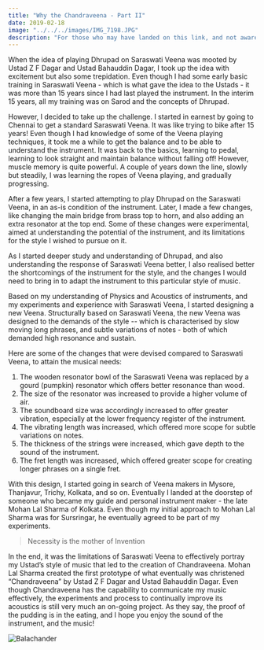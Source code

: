 ```yaml
---
title: "Why the Chandraveena - Part II"
date: 2019-02-18
image: "../../../images/IMG_7198.JPG"
description: "For those who may have landed on this link, and not aware - Chandraveena is a modern instrument, based on the more traditional Saraswati Veena, but designed and built to play Dhrupad. This instrument was designed by me, and the first prototype was built my personal instrument maker, the Late Mohan Lal Sharma from Kolkata."
---
```


When the idea of playing Dhrupad on Saraswati Veena was mooted by Ustad Z F Dagar and Ustad Bahauddin Dagar, I took up the idea with excitement but also some trepidation. Even though I had some early basic training in Saraswati Veena - which is what gave the idea to the Ustads - it was more than 15 years since I had last played the instrument. In the interim 15 years, all my training was on Sarod and the concepts of Dhrupad.

However, I decided to take up the challenge. I started in earnest by going to Chennai to get a standard Saraswati Veena. It was like trying to bike after 15 years! Even though I had knowledge of some of the Veena playing techniques, it took me a while to get the balance and to be able to understand the instrument. It was back to the basics, learning to pedal, learning to look straight and maintain balance without falling off! However, muscle memory is quite powerful. A couple of years down the line, slowly but steadily, I was learning the ropes of Veena playing, and gradually progressing.

After a few years, I started attempting to play Dhrupad on the Saraswati Veena, in an as-is condition of the instrument. Later, I made a few changes, like changing the main bridge from brass top to horn, and also adding an extra resonator at the top end. Some of these changes were experimental, aimed at understanding the potential of the instrument, and its limitations for the style I wished to pursue on it.

As I started deeper study and understanding of Dhrupad, and also understanding the response of Saraswati Veena better, I also realised better the shortcomings of the instrument for the style, and the changes I would need to bring in to adapt the instrument to this particular style of music.

Based on my understanding of Physics and Acoustics of instruments, and my experiments and experience with Saraswati Veena, I started designing a new Veena. Structurally based on Saraswati Veena, the new Veena was designed to the demands of the style -- which is characterised by slow moving long phrases, and subtle variations of notes - both of which demanded high resonance and sustain.

Here are some of the changes that were devised compared to Saraswati Veena, to attain the musical needs:
1. The wooden resonator bowl of the Saraswati Veena was replaced by a gourd (pumpkin) resonator which offers better resonance than wood.
2. The size of the resonator was increased to provide a higher volume of air.
3. The soundboard size was accordingly increased to offer greater vibration, especially at the lower frequency register of the instrument.
4. The vibrating length was increased, which offered more scope for subtle variations on notes.
5. The thickness of the strings were increased, which gave depth to the sound of the instrument.
6. The fret length was increased, which offered greater scope for creating longer phrases on a single fret.

With this design, I started going in search of Veena makers in Mysore, Thanjavur, Trichy, Kolkata, and so on. Eventually I landed at the doorstep of someone who became my guide and personal instrument maker - the late Mohan Lal Sharma of Kolkata. Even though my initial approach to Mohan Lal Sharma was for Sursringar, he eventually agreed to be part of my experiments.

> Necessity is the mother of Invention

In the end, it was the limitations of Saraswati Veena to effectively portray my Ustad’s style of music that led to the creation of Chandraveena. Mohan Lal Sharma created the first prototype of what eventually was christened “Chandraveena” by Ustad Z F Dagar and Ustad Bahauddin Dagar. Even though Chandraveena has the capability to communicate my music effectively, the experiments and process to continually improve its acoustics is still very much an on-going project. As they say, the proof of the pudding is in the eating, and I hope you enjoy the sound of the instrument, and the music!

![Balachander](IMG_7198.JPG)

<br>
